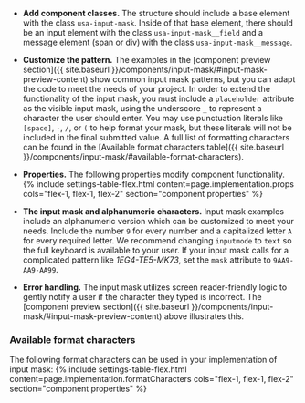 - **Add component classes.** The structure should include a base element with the class `usa-input-mask`. Inside of that base element, there should be an input element with the class `usa-input-mask__field` and a message element (span or div) with the class `usa-input-mask__message`.

- **Customize the pattern.** The examples in the [component preview section]({{ site.baseurl }}/components/input-mask/#input-mask-preview-content) show common input mask patterns, but you can adapt the code to meet the needs of your project. In order to extend the functionality of the input mask, you must include a `placeholder` attribute as the visible input mask, using the underscore `_` to represent a character the user should enter. You may use punctuation literals like `[space]`, `-`, `/`, or `(` to help format your mask, but these literals will not be included in the final submitted value. A full list of formatting characters can be found in the [Available format characters table]({{ site.baseurl }}/components/input-mask/#available-format-characters).

- **Properties.** The following properties modify component functionality.
{% include settings-table-flex.html
  content=page.implementation.props
  cols="flex-1, flex-1, flex-2"
  section="component properties"
%}

- **The input mask and alphanumeric characters.** Input mask examples include an alphanumeric version which can be customized to meet your needs. Include the number `9` for every number and a capitalized letter `A` for every required letter. We recommend changing `inputmode` to `text` so the full keyboard is available to your user. If your input mask calls for a complicated pattern like _1EG4-TE5-MK73_, set the `mask` attribute to `9AA9-AA9-AA99`.

- **Error handling.** The input mask utilizes screen reader-friendly logic to gently notify a user if the character they typed is incorrect. The [component preview section]({{ site.baseurl }}/components/input-mask/#input-mask-preview-content) above illustrates this.

### Available format characters
The following format characters can be used in your implementation of input mask:
{% include settings-table-flex.html
  content=page.implementation.formatCharacters
  cols="flex-1, flex-1, flex-2"
  section="component properties"
%}
